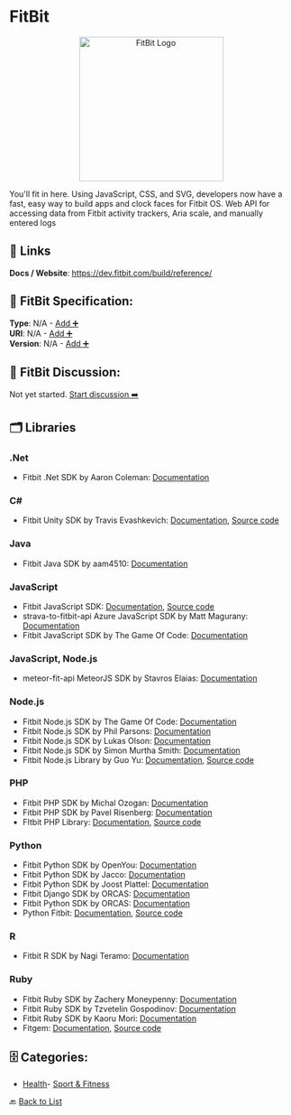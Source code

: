# FitBit
<p align="center">
    <img width="256" src="https://raw.githubusercontent.com/apis-list/apis-list/main/apis/fitbit/logo_256x256.png" alt="FitBit Logo"/>
</p>
You'll fit in here. Using JavaScript, CSS, and SVG, developers now have a fast, easy way to build apps and clock faces for Fitbit OS. Web API for accessing data from Fitbit activity trackers, Aria scale, and manually entered logs

##  🔗 Links
**Docs / Website**: https://dev.fitbit.com/build/reference/

## 🧬 FitBit Specification:
**Type**: N/A - [Add ➕](https://github.com/apis-list/apis-list/edit/main/apis.yaml#L6594)  
**URI**: N/A - [Add ➕](https://github.com/apis-list/apis-list/edit/main/apis.yaml#L6594)  
**Version**: N/A - [Add ➕](https://github.com/apis-list/apis-list/edit/main/apis.yaml#L6594)

## 💬 FitBit Discussion:
Not yet started. [Start discussion ➡️](https://github.com/apis-list/apis-list/discussions/new)

## 🗂️ Libraries
### .Net
- Fitbit .Net SDK by Aaron Coleman: [Documentation](https://github.com/aarondcoleman/Fitbit.NET)
### C#
- Fitbit Unity SDK by Travis Evashkevich: [Documentation](https://github.com/TravisEvashkevich/UnityFitbit/blob/master/README.md), [Source code](https://github.com/TravisEvashkevich/UnityFitbit)
### Java
- Fitbit Java SDK by aam4510: [Documentation](https://github.com/aam4510/fitbit4j)
### JavaScript
- Fitbit JavaScript SDK: [Documentation](https://dev.fitbit.com/getting-started), [Source code](https://dev.fitbit.com/build/guides/application)
- strava-to-fitbit-api Azure JavaScript SDK by Matt Magurany: [Documentation](https://github.com/heymagurany/strava-to-fitbit-api)
- Fitbit JavaScript SDK by The Game Of Code: [Documentation](https://github.com/thegameofcode/fitbit-client-oauth2)
### JavaScript, Node.js
- meteor-fit-api MeteorJS SDK by Stavros Elaias: [Documentation](https://github.com/selaias/meteor-fit-api)
### Node.js
- Fitbit Node.js SDK by The Game Of Code: [Documentation](https://github.com/thegameofcode/passport-fitbit-oauth2)
- Fitbit Node.js SDK by Phil Parsons: [Documentation](https://github.com/p-m-p/node-fitbit)
- Fitbit Node.js SDK by Lukas Olson: [Documentation](https://github.com/lukasolson/fitbit-node)
- Fitbit Node.js SDK by Simon Murtha Smith: [Documentation](https://github.com/smurthas/fitbit-js)
- Fitbit Node.js Library by Guo Yu: [Documentation](https://www.npmjs.com/package/fitbit-sdk), [Source code](https://github.com/turingou/fitbit-sdk)
### PHP
- Fitbit PHP SDK by Michal Ozogan: [Documentation](https://github.com/fabulator/Fitbit)
- Fitbit PHP SDK by Pavel Risenberg: [Documentation](https://github.com/pavelrisenberg/fitbitphp)
- FItbit PHP Library: [Documentation](https://wiki.fitbit.com/display/API/API+Client+Libraries#APIClientLibraries-PHP), [Source code](https://github.com/heyitspavel/fitbitphp)
### Python
- Fitbit Python SDK by OpenYou: [Documentation](https://github.com/openyou/libfitbit)
- Fitbit Python SDK by Jacco: [Documentation](https://github.com/magnific0/FitBit.py)
- Fitbit Python SDK by Joost Plattel: [Documentation](https://github.com/jplattel/FitBit.py)
- Fitbit Django SDK by ORCAS: [Documentation](https://github.com/orcasgit/django-fitbit)
- Fitbit Python SDK by ORCAS: [Documentation](https://github.com/orcasgit/python-fitbit)
- Python Fitbit: [Documentation](https://wiki.fitbit.com/display/API/API+Client+Libraries#APIClientLibraries-Python), [Source code](https://pypi.python.org/pypi/fitbit/0.1.0)
### R
- Fitbit R SDK by Nagi Teramo: [Documentation](https://github.com/teramonagi/fitbitr)
### Ruby
- Fitbit Ruby SDK by Zachery Moneypenny: [Documentation](https://github.com/whazzmaster/fitgem)
- Fitbit Ruby SDK by Tzvetelin Gospodinov: [Documentation](https://github.com/tkgospodinov/omniauth-fitbit)
- Fitbit Ruby SDK by Kaoru Mori: [Documentation](https://github.com/kaorumori/fitbit-api-ruby-client)
- Fitgem: [Documentation](https://wiki.fitbit.com/display/API/API+Client+Libraries), [Source code](http://rubygems.org/gems/fitbit)


## 🗄️ Categories:
- [Health](https://github.com/apis-list/apis-list#health-)- [Sport & Fitness](https://github.com/apis-list/apis-list#sport--fitness-)

🔙  [Back to List](https://github.com/apis-list/apis-list)
